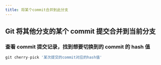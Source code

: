 ```yaml
---
title: 将某个commit合并到此分支
---
```


## Git 将其他分支的某个 commit 提交合并到当前分支

### 查看 commit 提交记录，找到想要切换到的 commit 的 hash 值

```javascript
git cherry-pick '某次提交的commit对应的hash值'
```
